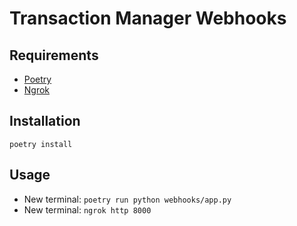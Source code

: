 # Transaction Manager Webhooks

## Requirements
* [Poetry](https://python-poetry.org/docs/)
* [Ngrok](https://ngrok.com/docs/getting-started/)

## Installation
```
poetry install
```

## Usage
* New terminal: `poetry run python webhooks/app.py`
* New terminal: `ngrok http 8000`
